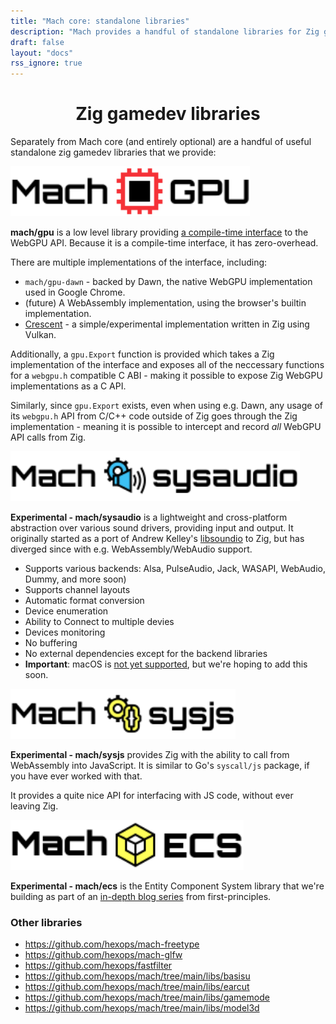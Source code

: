 ```yaml
---
title: "Mach core: standalone libraries"
description: "Mach provides a handful of standalone libraries for Zig game development-including ones for WebGPU, Entity Component Systems, interacting with JavaScript via WebAssembly, audio input/output, and much more."
draft: false
layout: "docs"
rss_ignore: true
---
```


<style>
h2 {
    visibility: hidden;
    height: 0;
    margin: 0;
    padding: 0;
}
</style>

<h1 style="text-align: center;">Zig gamedev libraries</h1>

Separately from Mach core (and entirely optional) are a handful of useful standalone zig gamedev libraries that we provide:

## gpu

<a href="https://github.com/hexops/mach-gpu" style="margin: auto; margin-top: 2rem;">
    <picture>
        <source media="(prefers-color-scheme: dark)" srcset="/assets/media/gpu/logo_dark.svg">
        <img alt="mach/gpu" src="/assets/media/gpu/logo_light.svg" style="height: 5rem;">
    </picture>
</a>

**mach/gpu** is a low level library providing [a compile-time interface](https://devlog.hexops.com/2022/perfecting-webgpu-native/#comptime-interfaces) to the WebGPU API. Because it is a compile-time interface, it has zero-overhead.

There are multiple implementations of the interface, including:

* `mach/gpu-dawn` - backed by Dawn, the native WebGPU implementation used in Google Chrome.
* (future) A WebAssembly implementation, using the browser's builtin implementation.
* [Crescent](https://github.com/silversquirl/crescent) - a simple/experimental implementation written in Zig using Vulkan.

Additionally, a `gpu.Export` function is provided which takes a Zig implementation of the interface and exposes all of the neccessary functions for a `webgpu.h` compatible C ABI - making it possible to expose Zig WebGPU implementations as a C API.

Similarly, since `gpu.Export` exists, even when using e.g. Dawn, any usage of its `webgpu.h` API from C/C++ code outside of Zig goes through the Zig implementation - meaning it is possible to intercept and record _all_ WebGPU API calls from Zig.

## sysaudio

<a href="https://github.com/hexops/mach/tree/main/libs/sysaudio" style="margin: auto; margin-top: 2rem;">
    <picture>
        <source media="(prefers-color-scheme: dark)" srcset="/assets/media/sysaudio/logo_dark.svg">
        <img alt="mach/sysaudio" src="/assets/media/sysaudio/logo_light.svg" style="height: 5rem;">
    </picture>
</a>

**Experimental - mach/sysaudio** is a lightweight and cross-platform abstraction over various sound drivers, providing input and output. It originally started as a port of Andrew Kelley's [libsoundio](http://libsound.io/) to Zig, but has diverged since with e.g. WebAssembly/WebAudio support.

* Supports various backends: Alsa, PulseAudio, Jack, WASAPI, WebAudio, Dummy, and more soon)
* Supports channel layouts
* Automatic format conversion
* Device enumeration
* Ability to Connect to multiple devies
* Devices monitoring
* No buffering
* No external dependencies except for the backend libraries
* **Important**: macOS is [not yet supported](https://github.com/hexops/mach/issues/650), but we're hoping to add this soon.

## sysjs

<a href="https://github.com/hexops/mach/tree/main/libs/sysjs" style="margin: auto; margin-top: 2rem;">
    <picture>
        <source media="(prefers-color-scheme: dark)" srcset="/assets/media/sysjs/logo_dark.svg">
        <img alt="mach/sysjs" src="/assets/media/sysjs/logo_light.svg" style="height: 5rem;">
    </picture>
</a>

**Experimental - mach/sysjs** provides Zig with the ability to call from WebAssembly into JavaScript. It is similar to Go's `syscall/js` package, if you have ever worked with that.

It provides a quite nice API for interfacing with JS code, without ever leaving Zig.

## ecs

<a href="https://github.com/hexops/mach/tree/main/libs/ecs" style="margin: auto; margin-top: 2rem;">
    <picture>
        <source media="(prefers-color-scheme: dark)" srcset="/assets/media/ecs/logo_dark.svg">
        <img alt="mach/ecs" src="/assets/media/ecs/logo_light.svg" style="height: 5rem;">
    </picture>
</a>

**Experimental - mach/ecs** is the Entity Component System library that we're building as part of an [in-depth blog series](https://devlog.hexops.com/categories/build-an-ecs/) from first-principles.

### Other libraries

* https://github.com/hexops/mach-freetype
* https://github.com/hexops/mach-glfw
* https://github.com/hexops/fastfilter
* https://github.com/hexops/mach/tree/main/libs/basisu
* https://github.com/hexops/mach/tree/main/libs/earcut
* https://github.com/hexops/mach/tree/main/libs/gamemode
* https://github.com/hexops/mach/tree/main/libs/model3d
